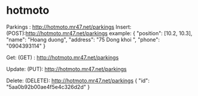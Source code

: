 # hotmoto
Parkings : http://hotmoto.mr47.net/parkings
Insert: (POST):http://hotmoto.mr47.net/parkings
	example:
    {
        "position": [10.2, 10.3],
        "name": "Hoang duong",
        "address": "75 Dong khoi ",
        "phone": "0904393114"
    }

Get: (GET) : http://hotmoto.mr47.net/parkings

Update: (PUT): http://hotmoto.mr47.net/parkings

Delete: (DELETE): http://hotmoto.mr47.net/parkings
	{
      		"id": "5aa0b92b00ae4f5e4c326d2d"
	}
